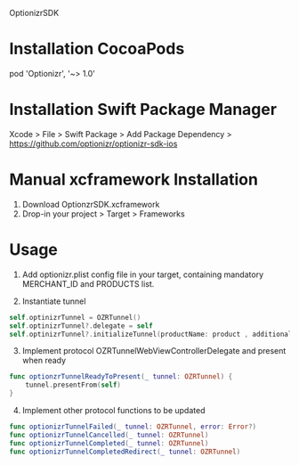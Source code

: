 OptionizrSDK

# Installation CocoaPods
pod 'Optionizr', '~> 1.0'

# Installation Swift Package Manager
Xcode > File > Swift Package > Add Package Dependency > https://github.com/optionizr/optionizr-sdk-ios

# Manual xcframework Installation
1. Download OptionzrSDK.xcframework
2. Drop-in your project > Target > Frameworks

# Usage
1. Add optionizr.plist config file in your target, containing mandatory MERCHANT_ID and PRODUCTS list.

2. Instantiate tunnel
```swift
self.optinizrTunnel = OZRTunnel()
self.optinizrTunnel?.delegate = self
self.optinizrTunnel?.initializeTunnel(productName: product , additionalData: [:])
```

3. Implement protocol OZRTunnelWebViewControllerDelegate and present when ready
```swift
func optionzrTunnelReadyToPresent(_ tunnel: OZRTunnel) {
    tunnel.presentFrom(self)
}
```

4. Implement other protocol functions to be updated
```swift
func optionizrTunnelFailed(_ tunnel: OZRTunnel, error: Error?)
func optionizrTunnelCancelled(_ tunnel: OZRTunnel)
func optionizrTunnelCompleted(_ tunnel: OZRTunnel)
func optionizrTunnelCompletedRedirect(_ tunnel: OZRTunnel)
```